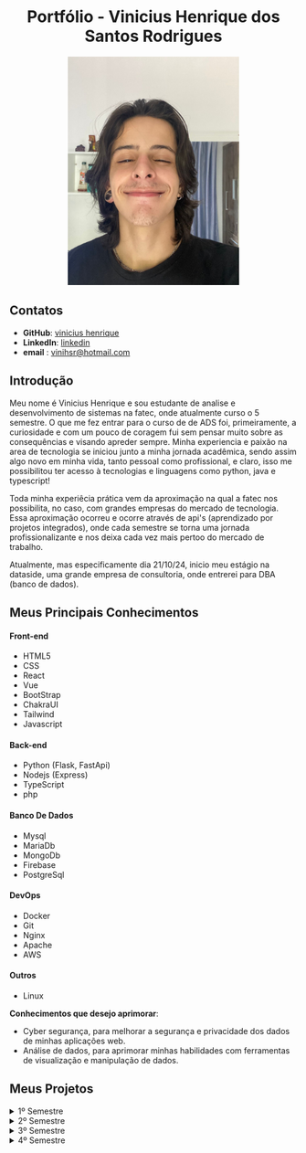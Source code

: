 <h1 align="center">Portfólio - Vinicius Henrique dos Santos Rodrigues</h1>

<div align="center">


<img src="./imagens/Imagem colada.png" alt="Foto de Vinicius" width="300" height="400">
</div>

## Contatos

- **GitHub**: [vinicius henrique](https://github.com/vinihsr)
- **LinkedIn**: [linkedin](https://www.linkedin.com/in/vinicius-henrique-1a016524a/)
- **email** : [vinihsr@hotmail.com](vinihsr@hotmail.com)


## Introdução

Meu nome é Vinicius Henrique e sou estudante de analise e desenvolvimento de sistemas na fatec, onde atualmente curso o 5 semestre. O que me fez entrar para o curso de de ADS foi, primeiramente, a curiosidade e com um pouco de coragem fui sem pensar muito sobre as consequências e visando apreder sempre. Minha experiencia e paixão na area de tecnologia se iniciou junto a minha jornada acadêmica, sendo assim algo novo em minha vida, tanto pessoal como profissional, e claro, isso me possibilitou ter acesso à tecnologias e linguagens como python, java e typescript!

Toda minha experiêcia prática vem da aproximação na qual a fatec nos possibilita, no caso, com grandes empresas do mercado de  tecnologia. Essa aproximação ocorreu e ocorre através de api's (aprendizado por projetos integrados), onde cada semestre se torna uma jornada profissionalizante e nos deixa cada vez mais pertoo do mercado de trabalho.

Atualmente, mas especificamente dia 21/10/24, inicio meu estágio na dataside, uma grande empresa de consultoria, onde entrerei para DBA (banco de dados).

## Meus Principais Conhecimentos
#### Front-end
- HTML5
- CSS
- React
- Vue
- BootStrap
- ChakraUI
- Tailwind
- Javascript

#### Back-end
- Python (Flask, FastApi)
- Nodejs (Express)
- TypeScript 
- php

#### Banco De Dados
- Mysql
- MariaDb
- MongoDb
- Firebase
- PostgreSql

#### DevOps
- Docker
- Git
- Nginx
- Apache
- AWS

#### Outros
- Linux

**Conhecimentos que desejo aprimorar**:
- Cyber segurança, para melhorar a segurança e privacidade dos dados de minhas aplicações web.
- Análise de dados, para aprimorar minhas habilidades com ferramentas de visualização e manipulação de dados.


## Meus Projetos
<details>
<summary>1º Semestre</summary>
</br>

**Data:** *Agosto/2022*</br></br>
**Empresa:** *FATEC São José dos Campos - SP*</br></br>
**Desafio:** Realizar a identificação de falhas nos equipamentos dos laboratórios de informática da FATEC-SJC, visando a abertura de solicitações internas para que as devidas correções sejam aplicadas de forma ágil e eficaz.</br></br>
**Solução:** Para resolver o problema sugerido, criamos uma solução que facilita a abertura de chamados para o tecnico, e tambem possibilita a vizualização rapida do tecnico para saber quais maquinas estão em cada sala, e tambem seu estado, podendo ser personalizado</br></br>

**GitHub:** [mirageGroup](https://github.com/MirageGroup/API_MirageGroup)</br></br>

<div align="center">
<img src="/imagens/mvp-sprint4.gif" alt="aplicação rodando" width="600" height="450">
</div>

### Tecnologias Utilizadas

- **HTML5 & CSS**: Utilizados para criar uma interface web intuitiva e responsiva, que facilita a navegação e uso da aplicação pelos técnicos.
- **JavaScript**: Responsável por tornar a aplicação interativa, oferecendo funcionalidades dinâmicas como o drag and drop para reorganizar os computadores.
- **Flask**: Utilizado no backend para gerenciamento das requisições, integração com o banco de dados e execução das funcionalidades principais da aplicação.
- **MySQL**: Banco de dados utilizado para armazenar todas as informações sobre os chamados técnicos, o estado das máquinas e o histórico de manutenção.
- **AWS**: Plataforma na nuvem que hospeda a aplicação, garantindo sua escalabilidade e segurança.

---

### Contribuições Pessoais

Minhas principais contribuições no projeto foram:

- Como esse foi meu primeiro projeto que atingiu essa escala, apenas realizei a construção de algumas telas e na estilização da aplicação! influenciando também na estrutura dos laboratórios e nos objetivos finais.
- Ajudei também na documentação dos laboratórios com o intuito de mapeá-los para o drag-and-drop de organização. 


---

### Hard Skills

- **HTML5**: Desenvolvimento de interfaces web de forma estruturada. Proeficiência: 10/10
- **CSS**: Estilização avançada de elementos com foco em responsividade e usabilidade. Proeficiência: 10/10
- **JavaScript**: Criação de interatividade e funcionalidades dinâmicas na aplicação. Proeficiência: 4/10
- **Flask**: Implementação de rotas e APIs para comunicação entre o frontend e o backend. Proeficiência: 5/10
- **MySQL**: Gerenciamento de banco de dados relacional com consultas e manipulação de dados. Proeficiência: 6/10
- **AWS**: Implementação de soluções escaláveis na nuvem. Proeficiência: 2/10

---

### Soft Skills

- **Comunicação**: Durante o projeto, conduzi diversas reuniões com a equipe para alinhar as expectativas e garantir que os objetivos fossem cumpridos.
- **Trabalho em equipe**: Atuei colaborativamente com outros desenvolvedores e técnicos, garantindo que todos os componentes do projeto fossem integrados de forma eficiente.
- **Gestão de tempo**: Apliquei técnicas de priorização para garantir que as funcionalidades críticas fossem entregues dentro dos prazos estabelecidos pelo cronograma Scrum.

</details>

<details>
<summary>2º Semestre</summary>
</br>

**Data:** *Fevereiro/2023*</br></br>
**Empresa:** *FATEC São José dos Campos - SP*</br></br>
**Desafio:** Criar um sistema desktop com o intuito de gerenciar um fluxo escolar, baseado exigências e requisitos mínimos escolares.</br></br>
**Solução:** Para resolver o problema sugerido, criamos uma interface intuitiva que realiza tudo que um professor precisa para gerenciar, tais como alunos, atividades e notas e tambem possibilita a vizualização de estatisticas baseadas nisso.</br></br>

**GitHub:** [mirageGroup](https://github.com/MirageGroup/API_MirageGroup_2sem)</br></br>
  
![Untitled](https://github.com/MirageGroup/API_MirageGroup_2sem/assets/56747051/0679c30b-f9d5-464e-81de-0c84bfbf7ad9)


### Tecnologias Utilizadas

- **Java**: Linguagem utilizada para criar a lógica por trás de todo o sistema desktop.
- **Java swing**: Responsável por criar as interfaces gráficas e torná-la viável para uso interativo.
- **MySQL**: Banco de dados utilizado para armazenar todas as informações sobre os alunos e burocracias escolares.

---

### Contribuições Pessoais

Minhas principais contribuições no projeto foram:

- Essa foi a api que mais contribui em código, ajudando principalmente no protótipo e no desenvolvimento de toda a interface, no começo da segunda sprint mudamos de javafx para java swing, assim dificultando o processo de estilização, assim, focando mais na utilidade da interface do que na estilização em si.
- Ajudei na construção do lógica por trás da base estatítica, definindo os parametros. 

---

### Hard Skills

- **Java**: Desenvolvimento da lógica orientada a objetos. Proeficiência: 7/10
- **Java Swing**: Estilização e criação de componentes para interface. Proeficiência: 9/10
- **MySql**: Criação de um banco de dados relacional. Proeficiência: 7/10

---

### Soft Skills

- **Comunicação**: Durante o projeto, conduzi diversas reuniões com a equipe para alinhar as expectativas e garantir que os objetivos fossem cumpridos.
- **Trabalho em equipe**: Atuei colaborativamente com outros desenvolvedores e técnicos, garantindo que todos os componentes do projeto fossem integrados de forma eficiente.
- **Gestão de tempo**: Apliquei técnicas de priorização para garantir que as funcionalidades críticas fossem entregues dentro dos prazos estabelecidos pelo cronograma Scrum.
- **Proatividade**: Tomei frente ao desenvolvimento e busquei me especializar naquilo para ajudar meu time.

</details>

<details>
<summary>3º Semestre</summary>
</br>

**Data:** *Agosto/2023*</br></br>
**Empresa:** *FATEC São José dos Campos - SP*</br></br>
**Desafio:** Criar uma plataaforma digital de trabalho, onde se pode gerenciar processos e procedimentos, além de se armmazenar informações e evidências.</br></br>
**Solução:** Para resolver o problema sugerido, a plataforma foi criada pensando na facilidade e dinamicidade desses processos burocráticos empresariais. Imaginando a dificuldade de alguns funcionários ao precisaremusar um sistema complexo, o foco se manteve na experiência desse usuário para otimizar o rendimento.</br></br>

**GitHub:** [mirageGroup](https://github.com/MirageGroup/API_MirageGroup_3sem)</br></br>
  
[<img src="https://img.youtube.com/vi/lc2X6gtJVtY/maxresdefault.jpg" width="600" height="400" />](https://youtu.be/lc2X6gtJVtY)

### Tecnologias Utilizadas

- **Typescript**: Linguagem utilizada para desenvolver a aplicação.
- **NodeJs**: Responsável por criar o servidor e como ambiente de execução.
- **MySQL**: Banco de dados utilizado para armazenar todas as informações sobre as evidências, usuários e processos.
- **React**: Biblioteca de javascript para estilizar e componentizar a interface.
---

### Contribuições Pessoais

Minhas principais contribuições no projeto foram:

- Essa foi uma api muito complicada para mim, ajudei pouquissimo e mais em ideais e apoio ao time de desenvolvimento... em quesito código, fiz algumas telas para contribuir com a interface.

---

### Hard Skills

- **NodeJs**: Framework para backend. Proeficiência: 6/10
- **Typescript**: Linguagem de desenvolvimento. Proeficiência: 5/10
- **MySql**: Criação de um banco de dados relacional. Proeficiência: 8/10
- **React**: Biblioteca de javascript. Proeficiência: 6/10

---

### Soft Skills

- **Comunicação**: Durante o projeto, conduzi reuniões com a equipe, mas falhei em transmitir informações de forma clara, resultando em desalinhamentos nas expectativas. Busquei ser mais específico, mas a falta de feedback contínuo dificultou a correção.
- **Gestão de tempo**: Tentei aplicar técnicas de priorização, mas não consegui manter o foco nas tarefas críticas, o que levou a atrasos. Apesar de ajustar as prioridades, a equipe ainda enfrentou dificuldades para cumprir prazos.
- **Resolução de problemas**: Enfrentei desafios técnicos inesperados e, apesar de encontrar algumas soluções, muitas vezes não explorei alternativas eficazes, o que comprometeu o andamento do projeto.

</details>

<details>
<summary>4º Semestre</summary>
</br>

**Data:** *Feveiro/2024*</br></br>
**Empresa:** *FATEC São José dos Campos - SP*</br></br>
**Desafio:** Desenvolver uma aplicação que automatiza o agendamento de reuniões, integrando dados de diferentes fontes para gerenciar disponibilidades, formatos (presencial, online, híbrido) e níveis de permissão, além de gerar atas pré-preenchidas para otimizar o processo.</br></br>
**Solução:** Para resolver o problema sugerido, a plataforma foi pensada na facilitação de agendamentos e execução de reuniões dentro de uma aplicação já definida à empresa, mantendo os usuários mais integrados aos processos.</br></br>

**GitHub:** [mirageGroup](https://github.com/MirageGroup/API_MirageGroup_4sem)</br></br>
  
### Tecnologias Utilizadas

- **Typescript**: Linguagem utilizada para desenvolver a aplicação.
- **NodeJs**: Responsável por criar o servidor e como ambiente de execução.
- **MySQL**: Banco de dados utilizado para armazenar todas as informações sobre os usuários e histórico de reuniões.
- **React**: Biblioteca de javascript para estilizar e componentizar a interface.
---

### Contribuições Pessoais

Minhas principais contribuições no projeto foram:

- Ajudei na criação do protótipo e nas idéias por trás da entrega, definindo o MVP e ajudando na separação de tasks.
- Criei algumas telas e as estilizei, mantendo a harmonia para o bom uso do usuário... 

---

### Hard Skills

- **NodeJs**: Framework para backend. Proeficiência: 8/10
- **Typescript**: Linguagem de desenvolvimento. Proeficiência: 6/10
- **MySql**: Criação de um banco de dados relacional. Proeficiência: 9/10
- **React**: Biblioteca de javascript. Proeficiência: 9/10

---

### Soft Skills

- **Comunicação**: Durante o projeto, conduzi diversas reuniões com a equipe, mas percebi que houve falhas na clareza da comunicação, resultando em desalinhamentos. Busquei ser mais claro nas diretrizes e abrir espaço para feedbacks, ajustando o curso conforme necessário.
- **Gestão de tempo**: Apliquei técnicas de priorização, como o método de matriz de Eisenhower, mas tive dificuldades em manter o foco nas tarefas mais críticas, resultando em atrasos em algumas entregas. Procurei ajustar a organização da equipe e reavaliar constantemente as prioridades para mitigar esses problemas.
- **Resolução de problemas** – Identifiquei desafios técnicos inesperados ao longo do desenvolvimento. Consegui resolver a maioria deles com soluções funcionais, mas reconheço que poderia ter sido mais eficiente se tivesse solicitado ajuda ou explorado outras alternativas.
- **Adaptabilidade**: Durante o projeto, enfrentei mudanças inesperadas nos requisitos e, inicialmente, tive dificuldades para me adaptar rapidamente, o que afetou o ritmo do desenvolvimento. Com o tempo, procurei ajustar a abordagem e adaptar a equipe às novas demandas, embora o impacto já tivesse sido sentido nas entregas.

</details>

